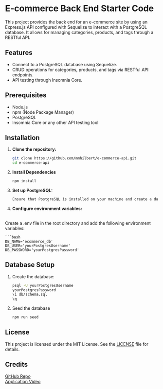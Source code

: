 # E-commerce Back End Starter Code
This project provides the back end for an e-commerce site by using an Express.js API configured with Sequelize to interact with a PostgreSQL database. It allows for managing categories, products, and tags through a RESTful API.

## Features

- Connect to a PostgreSQL database using Sequelize.
- CRUD operations for categories, products, and tags via RESTful API endpoints.
- API testing through Insomnia Core.

## Prerequisites

- Node.js
- npm (Node Package Manager)
- PostgreSQL
- Insomnia Core or any other API testing tool

## Installation

1. **Clone the repository:**
   ```bash
   git clone https://github.com/mmhilbert/e-commerce-api.git
   cd e-commerce-api
2. **Install Dependencies**
    ```bash
    npm install
3. **Set up PostgreSQL:**
    ```bash
    Ensure that PostgreSQL is installed on your machine and create a database for the project.
4. **Configure environment variables:**
<br>
Create a .env file in the root directory and add the following environment variables:

    ```bash
    DB_NAME='ecommerce_db'
    DB_USER='yourPostgresUsername'
    DB_PASSWORD='yourPostgresPassword'

## Database Setup
1. Create the database:
    ```bash
    psql -U yourPostgresUsername
    yourPostgresPassword
    \i db/schema.sql
    \q 
2. Seed the database
    ```bash
    npm run seed

## License
This project is licensed under the MIT License. See the [LICENSE](LICENSE) file for details.

## Credits
[GitHub Repo](https://github.com/mmhilbert/e-commerce-api) <br>
[Application Video](https://drive.google.com/file/d/14k-lqb2DHIqXfdWqJw1bESBTiSnsjlhF/view?usp=sharing)





